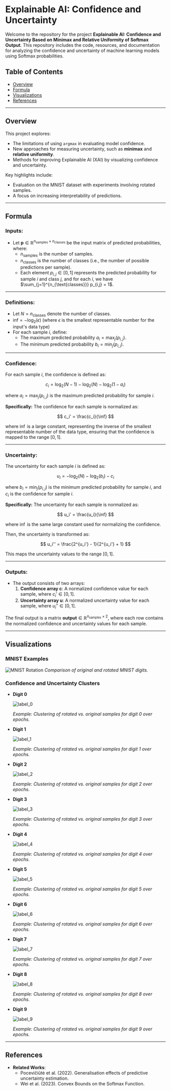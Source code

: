 # Explainable AI: Confidence and Uncertainty

Welcome to the repository for the project **Explainable AI: Confidence and Uncertainty Based on Minimax and Relative Uniformity of Softmax Output**. This repository includes the code, resources, and documentation for analyzing the confidence and uncertainty of machine learning models using Softmax probabilities.

## Table of Contents

- [Overview](#overview)
- [Formula](#formula)
- [Visualizations](#visualizations)
- [References](#references)

---

## Overview

This project explores:

- The limitations of using `argmax` in evaluating model confidence.
- New approaches for measuring uncertainty, such as **minimax** and **relative uniformity**.
- Methods for improving Explainable AI (XAI) by visualizing confidence and uncertainty.

Key highlights include:
- Evaluation on the MNIST dataset with experiments involving rotated samples.
- A focus on increasing interpretability of predictions.

---

## Formula

### Inputs:
- Let $\mathbf{p} \in \mathbb{R}^{n_{\text{samples}} \times n_{\text{classes}}}$ be the input matrix of predicted probabilities, where:
  - $n_{\text{samples}}$ is the number of samples.
  - $n_{\text{classes}}$ is the number of classes (i.e., the number of possible predictions per sample).
  - Each element $p_{i,j} \in [0, 1]$ represents the predicted probability for sample $i$ and class $j$, and for each $i$, we have $\sum_{j=1}^{n_{\text{classes}}} p_{i,j} = 1$.

---

### Definitions:
- Let $N = n_{\text{classes}}$ denote the number of classes.
- $\text{inf} = -\log_2(\epsilon)$ (where $\epsilon$ is the smallest representable number for the input's data type)
- For each sample $i$, define:
  - The maximum predicted probability $a_i = \max_j (p_{i,j})$.
  - The minimum predicted probability $b_i = \min_j (p_{i,j})$.

---

### Confidence:
For each sample $i$, the confidence is defined as:

$$
c_i = \log_2(N - 1) - \log_2(N) - \log_2(1 - a_i)
$$

where $a_i = \max_j (p_{i,j})$ is the maximum predicted probability for sample $i$.

**Specifically:**
The confidence for each sample is normalized as:

$$
c_i' = \frac{c_i}{\inf}
$$

where $\inf$ is a large constant, representing the inverse of the smallest representable number of the data type, ensuring that the confidence is mapped to the range $[0, 1]$.

---

### Uncertainty:
The uncertainty for each sample $i$ is defined as:

$$
u_i = -\log_2(N) - \log_2(b_i) - c_i
$$

where $b_i = \min_j (p_{i,j})$ is the minimum predicted probability for sample $i$, and $c_i$ is the confidence for sample $i$.

**Specifically:**
The uncertainty for each sample is normalized as:

$$
u_i' = \frac{u_i}{\inf}
$$

where $\inf$ is the same large constant used for normalizing the confidence.

Then, the uncertainty is transformed as:

$$
u_i'' = \frac{2^{u_i'} - 1}{2^{u_i'} + 1}
$$

This maps the uncertainty values to the range $[0, 1]$.

---

### Outputs:
- The output consists of two arrays:
  1. **Confidence array $\mathbf{c}$**: A normalized confidence value for each sample, where $c_i' \in [0, 1]$.
  2. **Uncertainty array $\mathbf{u}$**: A normalized uncertainty value for each sample, where $u_i'' \in [0, 1]$.
  
The final output is a matrix $\mathbf{output} \in \mathbb{R}^{n_{\text{samples}} \times 2}$, where each row contains the normalized confidence and uncertainty values for each sample.

---


## Visualizations

### MNIST Examples

![MNIST Rotation](https://github.com/user-attachments/assets/114720ec-bb63-453e-9fb8-dfe2f866b950)
*Comparison of original and rotated MNIST digits.*

### Confidence and Uncertainty Clusters

- **Digit 0**
  
  ![label_0](https://github.com/user-attachments/assets/05707f46-317c-42e1-af9d-fe4421b193d4)
  
  *Example: Clustering of rotated vs. original samples for digit 0 over epochs.*

- **Digit 1**
  
  ![label_1](https://github.com/user-attachments/assets/94837afa-56f5-4ad7-853d-97ad3828d696)

  *Example: Clustering of rotated vs. original samples for digit 1 over epochs.*

- **Digit 2**
  
  ![label_2](https://github.com/user-attachments/assets/65d440ac-0eb6-4760-aab8-f6decaedbfcc)

  *Example: Clustering of rotated vs. original samples for digit 2 over epochs.*

- **Digit 3**
  
  ![label_3](https://github.com/user-attachments/assets/16a48798-daa1-4938-9c44-57e24a44823c)

  *Example: Clustering of rotated vs. original samples for digit 3 over epochs.*

- **Digit 4**
  
  ![label_4](https://github.com/user-attachments/assets/933a6501-6436-45a0-acd1-ad31db8c7e31)
  
  *Example: Clustering of rotated vs. original samples for digit 4 over epochs.*

- **Digit 5**
  
  ![label_5](https://github.com/user-attachments/assets/7cb60a3f-985c-413d-b9b8-eae6a95972de)
  
  *Example: Clustering of rotated vs. original samples for digit 5 over epochs.*

- **Digit 6**
  
  ![label_6](https://github.com/user-attachments/assets/b75e3b28-10e6-4d5b-8d2e-21acf8adc953)
  
  *Example: Clustering of rotated vs. original samples for digit 6 over epochs.*

- **Digit 7**
  
  ![label_7](https://github.com/user-attachments/assets/ec2bed27-9015-41bf-aede-5f6fcfd495f4)
  
  *Example: Clustering of rotated vs. original samples for digit 7 over epochs.*

- **Digit 8**
  
  ![label_8](https://github.com/user-attachments/assets/2fcd7d09-3d9b-48b9-b10d-e03a30c28b2a)
  
  *Example: Clustering of rotated vs. original samples for digit 8 over epochs.*

- **Digit 9**
  
  ![label_9](https://github.com/user-attachments/assets/1265128f-2ef9-4ed2-a75b-b03d3ed2d719)
  
  *Example: Clustering of rotated vs. original samples for digit 9 over epochs.*

---

## References

- **Related Works**:
  - Pocevičiūtė et al. (2022). Generalisation effects of predictive uncertainty estimation.
  - Wei et al. (2023). Convex Bounds on the Softmax Function.
